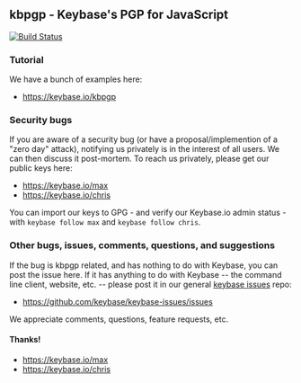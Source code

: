
## kbpgp - Keybase's PGP for JavaScript

[![Build Status](https://travis-ci.org/keybase/kbpgp.svg?branch=master)](https://travis-ci.org/keybase/kbpgp)

### Tutorial

We have a bunch of examples here:

   - https://keybase.io/kbpgp

### Security bugs

If you are aware of a security bug (or have a proposal/implemention of a "zero day" attack), notifying us privately is in the interest of all users. We can then discuss it post-mortem. To reach us privately, please get our public keys here:

  - https://keybase.io/max
  - https://keybase.io/chris
  
You can import our keys to GPG - and verify our Keybase.io admin status - with `keybase follow max` and `keybase follow chris`.

### Other bugs, issues, comments, questions, and suggestions

If the bug is kbpgp related, and has nothing to do with Keybase, you can post the issue here. If it has anything to do with Keybase -- the command line client, website, etc. -- please post it in our general [keybase issues](https://github.com/keybase/keybase-issues/issues) repo:

  - https://github.com/keybase/keybase-issues/issues

We appreciate comments, questions, feature requests, etc.

#### Thanks!

  - https://keybase.io/max
  - https://keybase.io/chris
